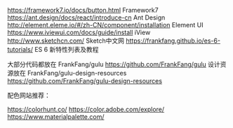 https://framework7.io/docs/button.html  Framework7
https://ant.design/docs/react/introduce-cn Ant Design
http://element.eleme.io/#/zh-CN/component/installation Element UI
https://www.iviewui.com/docs/guide/install iView
http://www.sketchcn.com/ Sketch中文网
https://frankfang.github.io/es-6-tutorials/ ES 6 新特性列表及教程

大部分代码都放在 FrankFang/gulu  https://github.com/FrankFang/gulu
设计资源放在 FrankFang/gulu-design-resources https://github.com/FrankFang/gulu-design-resources

配色网站推荐：

https://colorhunt.co/
https://color.adobe.com/explore/
https://www.materialpalette.com/